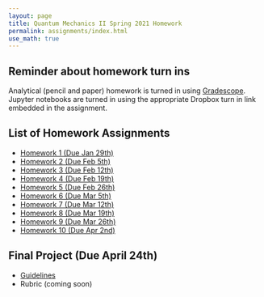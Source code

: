 ```yaml
---
layout: page
title: Quantum Mechanics II Spring 2021 Homework
permalink: assignments/index.html
use_math: true
---
```


## Reminder about homework turn ins
Analytical (pencil and paper) homework is turned in using [Gradescope](https://www.gradescope.com/). Jupyter notebooks are turned in using the appropriate Dropbox turn in link embedded in the assignment.

## List of Homework Assignments

* [Homework 1 (Due Jan 29th)](./homework1.html)
* [Homework 2 (Due Feb 5th)](./homework2.html)
* [Homework 3 (Due Feb 12th)](./homework3.html)
* [Homework 4 (Due Feb 19th)](./homework4.html)
* [Homework 5 (Due Feb 26th)](./homework5.html)
* [Homework 6 (Due Mar 5th)](./homework6.html)
* [Homework 7 (Due Mar 12th)](./homework7.html)
* [Homework 8 (Due Mar 19th)](./homework8.html)
* [Homework 9 (Due Mar 26th)](./homework9.html)
* [Homework 10 (Due Apr 2nd)](./homework10.html)

## Final Project (Due April 24th)

* [Guidelines](./finalproject.html)
* Rubric (coming soon)
